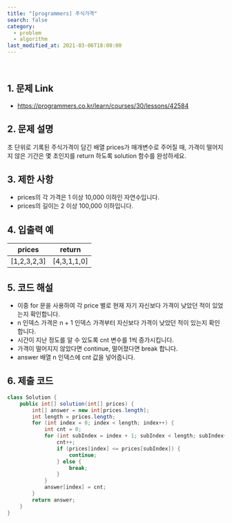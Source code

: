 ```yaml
---
title: "[programmers] 주식가격"
search: false
category:
  - problem
  - algorithm
last_modified_at: 2021-03-06T18:00:00
---
```


<br>

## 1. 문제 Link
- <https://programmers.co.kr/learn/courses/30/lessons/42584>

## 2. 문제 설명
초 단위로 기록된 주식가격이 담긴 배열 prices가 매개변수로 주어질 때, 가격이 떨어지지 않은 기간은 몇 초인지를 return 하도록 solution 함수를 완성하세요.

## 3. 제한 사항
- prices의 각 가격은 1 이상 10,000 이하인 자연수입니다. 
- prices의 길이는 2 이상 100,000 이하입니다.

## 4. 입출력 예

| prices | return |
|---|---|
| [1,2,3,2,3] | [4,3,1,1,0] |

## 5. 코드 해설
- 이중 for 문을 사용하여 각 price 별로 현재 자기 자신보다 가격이 낮았던 적이 있었는지 확인합니다.
- n 인덱스 가격은 n + 1 인덱스 가격부터 자신보다 가격이 낮았던 적이 있는지 확인합니다. 
- 시간이 지난 정도를 알 수 있도록 cnt 변수를 1씩 증가시킵니다.
- 가격이 떨어지지 않았다면 continue, 떨어졌다면 break 합니다.
- answer 배열 n 인덱스에 cnt 값을 넣어줍니다.

## 6. 제출 코드

```java
class Solution {
    public int[] solution(int[] prices) {
        int[] answer = new int[prices.length];
        int length = prices.length;
        for (int index = 0; index < length; index++) {
            int cnt = 0;
            for (int subIndex = index + 1; subIndex < length; subIndex++) {
                cnt++;
                if (prices[index] <= prices[subIndex]) {
                    continue;
                } else {
                    break;
                }
            }
            answer[index] = cnt;
        }
        return answer;
    }
}
```